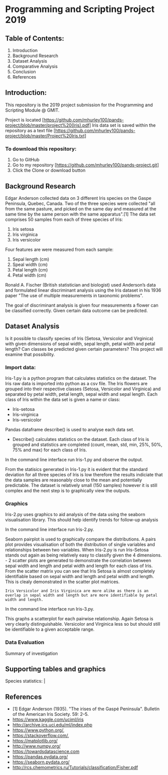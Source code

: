 # Programming and Scripting Project 2019

## Table of Contents:

1.   Introduction
2.   Background Research
3.   Dataset Analysis
4.   Comparative Analysis
5.   Conclusion
6.   References

## Introduction:
This repository is the 2019 project submission for the Programming and Scripting Module @ GMIT.

Project is located [https://github.com/mhurley100/pands-project/blob/master/project%20(Iris).pdf]
Iris data set is saved within the repository as a text file [https://github.com/mhurley100/pands-project/blob/master/Project%20Iris.txt]
      
### To download this repository:

1. Go to GitHub
2. Go to my repository [https://github.com/mhurley100/pands-project.git]
3. Click the Clone or download button

## Background Research
Edgar Anderson collected data on 3 different Iris species on the Gaspe Peninsula, Quebec, Canada.
Two of the three species were collected "all from the same pasture, and picked on the same day and measured at the same time by the same person with the same apparatus".[1] 
The data set comprises 50 samples from each of three species of Iris:
1. Iris setosa
2. Iris virginica
3. Iris versicolor

Four features are were measured from each sample:
1. Sepal length (cm)
2. Speal width (cm)
3. Petal length (cm)
4. Petal width (cm) 

Ronald A. Fischer (British statistician and biologist) used Anderson’s data and formulated linear discriminant analysis using the Iris dataset in his 1936 paper "The use of multiple measurements in taxonomic problems". 

The goal of discriminant analysis is given four measurements a flower can be classified correctly. Given certain data outcome can be predicted.


## Dataset Analysis
Is it possible to classify species of Iris (Setosa, Versicolor and Virginica) with given dimensions of sepal width, sepal length, petal width and petal length? Can classes be predicted given certain parameters?  This project will examine that possibility.

### Import data:

Iris-1.py is a python program that calculates statistics on the dataset.  The Iris raw data is imported into python as a csv file.  The Iris flowers are grouped into their respective classes (Setosa, Versicolor and Virginica) and separated by petal width, petal length, sepal width and sepal length.  Each class of Iris within the data set is given a name or class:  
- Iris-setosa
- Iris-virginica
- Iris-versicolor

Pandas dataframe describe() is used to analyse each data set.
- Describe() calculates statistics on the dataset.  Each class of Iris is grouped and statistics are completed (count, mean, std, min, 25%, 50%, 75% and max) for each class of Iris.

In the command line interface run Iris-1.py and observe the output.

From the statisics generated in Iris-1.py it is evident that the standard deviation for all three species of Iris is low therefore the results indiciate that the data samples are reasonably close to the mean and potentially predictable.  The dataset is relatively small (150 samples) however it is still complex and the next step is to graphically view the outputs.

### Graphics

Iris-2.py uses graphics to aid analysis of the data using the seaborn visualisation library.  This should help identify trends for follow-up analysis

In the command line interface run Iris-2.py.

Seaborn pairplot is used to graphically compare the distributions.  A pairs plot provides  visualisation of both the distribution of single variables and relationships between two variables.    When Iris-2.py is run Iris-Setosa stands out again as being relatively easy to classify given the 4 dimensions.
    - 2 scatter plots are generated to demonstrate the correlation between sepal width and length and petal width and length for each class of Iris.  From the scatter matrix you can see that Iris Setosa is almost completely identifiable based on sepal width and length and petal width and length.  This is clealy demonstrated in the scatter plot matrices.
 
    Iris Versicolor and Iris Virginica are more alike as there is an overlap in sepal width and length but are more identifiable by petal width and length. 
  
In the command line interface run Iris-3.py.

This graphs a scatterplot for each pairwise relationship.  Again Setosa is very clearly distinguishable.  Versicolor and Virginica less so but should still be identifiable to a given acceptable range.



### Data Evaluation

Summary of investigation
## Supporting tables and graphics
 Species statistics:      |
##  References
- [1] Edgar Anderson (1935). "The irises of the Gaspé Peninsula". Bulletin of the American Iris Society. 59: 2–5.
- https://www.kaggle.com/uciml/iris
- http://archive.ics.uci.edu/ml/index.php
- https://www.python.org/,
- https://stackoverflow.com/,
- https://matplotlib.org/
- http://www.numpy.org/
- https://towardsdatascience.com
- https://pandas.pydata.org/
- https://seaborn.pydata.org/
- http://rcs.chemometrics.ru/Tutorials/classification/Fisher.pdf